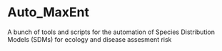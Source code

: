 # Auto_MaxEnt
A bunch of tools and scripts for the automation of Species Distribution Models (SDMs) for ecology and disease assesment risk
